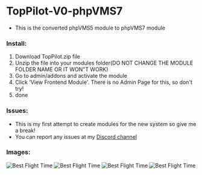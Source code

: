 # TopPilot-V0-phpVMS7
+ This is the converted phpVMS5 module to phpVMS7 module

### Install:

1. Download TopPilot.zip file
2. Unzip the file into your modules folder(DO NOT CHANGE THE MODULE FOLDER NAME OR IT WON"T WORK)
3. Go to admin/addons and activate the module
4. Click 'View Frontend Module'. There is no Admin Page for this, so don't try!
5. done


### Issues:
+ This is my first attempt to create modules for the new system so give me a break!
+ You can report any issues at my [Discord channel](https://discord.gg/GBGZtt2aFV)

### Images:

![Best Flight Time](https://www.parkhotech.com/assets/img/tp1.png)
![Best Flight Time](https://www.parkhotech.com/assets/img/tp1.png)
![Best Flight Time](https://www.parkhotech.com/assets/img/tp1.png)
![Best Flight Time](https://www.parkhotech.com/assets/img/tp1.png)

